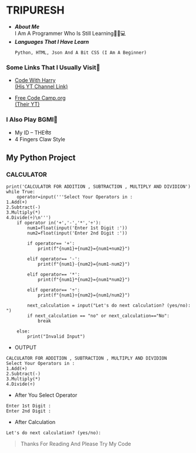 # **TRIPURESH**
- ***About Me***  
   I Am A Programmer Who Is Still Learning👨‍💻💻
- ***Languages That I Have Learn***  
   ```
  Python, HTML, Json And A Bit CSS (I Am A Beginner)
   ```
### Some Links That I Usually Visit🔗
- [ Code With Harry](https://www.google.com/url?sa=t&source=web&rct=j&url=https://codewithharry.com/&ved=2ahUKEwiIpqrR68T1AhUeyDgGHUc_DVUQFnoECAUQAQ&usg=AOvVaw3Aury9V97aBHXwhtRYNomz)  
   [(His YT Channel Link)](https://m.youtube.com/channel/UCeVMnSShP_Iviwkknt83cww)

- [Free Code Camp.org](https://www.freecodecamp.org)  
   [(Their YT)](https://www.google.com/url?sa=t&source=web&rct=j&url=https://m.youtube.com/channel/UC8butISFwT-Wl7EV0hUK0BQ&ved=2ahUKEwjajqSc7cT1AhWE_XMBHfjyAp8QFnoECFIQBw&usg=AOvVaw1aRdLZI-fmZrBEbU9UrDQk)
### I Also Play BGMI🤪
- My ID – THEसेठ
- 4 Fingers Claw Style

## My Python Project

### CALCULATOR
```
print('CALCULATOR FOR ADDITION , SUBTRACTION , MULTIPLY AND DIVIDION')
while True:
    operator=input('''Select Your Operators in :
1.Add(+)
2.Subtract(-)
3.Multiply(*)
4.Divide(÷)\n''')
    if operator in('+','-','*','÷'):
        num1=float(input('Enter 1st Digit :'))
        num2=float(input('Enter 2nd Digit :'))

        if operator== '+':
            print(f"{num1}+{num2}={num1+num2}")

        elif operator== '-':
            print(f"{num1}-{num2}={num1-num2}")

        elif operator== '*':
            print(f"{num1}*{num2}={num1*num2}")

        elif operator== '÷':
            print(f"{num1}÷{num2}={num1/num2}")
        
        next_calculation = input("Let's do next calculation? (yes/no): ")
        if next_calculation == "no" or next_calculation=="No":
            break
    
    else:
        print("Invalid Input")
```
   - OUTPUT
```
CALCULATOR FOR ADDITION , SUBTRACTION , MULTIPLY AND DIVIDION
Select Your Operators in :
1.Add(+)
2.Subtract(-)
3.Multiply(*)
4.Divide(÷)
```
   - After You Select Operator
```
Enter 1st Digit :
Enter 2nd Digit :
```
   - After Calculation
```
Let's do next calculation? (yes/no):
```

> Thanks For Reading And Please Try My Code
